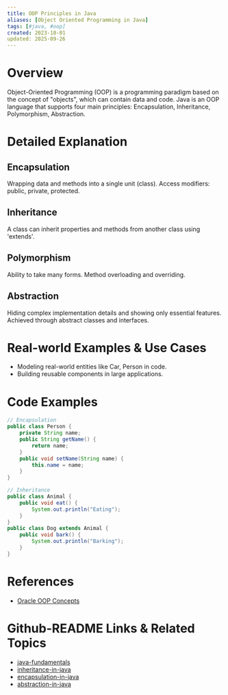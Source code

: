 ```yaml
---
title: OOP Principles in Java
aliases: [Object Oriented Programming in Java]
tags: [#java, #oop]
created: 2023-10-01
updated: 2025-09-26
---
```


# Overview

Object-Oriented Programming (OOP) is a programming paradigm based on the concept of "objects", which can contain data and code. Java is an OOP language that supports four main principles: Encapsulation, Inheritance, Polymorphism, Abstraction.

# Detailed Explanation

## Encapsulation

Wrapping data and methods into a single unit (class). Access modifiers: public, private, protected.

## Inheritance

A class can inherit properties and methods from another class using 'extends'.

## Polymorphism

Ability to take many forms. Method overloading and overriding.

## Abstraction

Hiding complex implementation details and showing only essential features. Achieved through abstract classes and interfaces.

# Real-world Examples & Use Cases

- Modeling real-world entities like Car, Person in code.
- Building reusable components in large applications.

# Code Examples

```java
// Encapsulation
public class Person {
    private String name;
    public String getName() {
        return name;
    }
    public void setName(String name) {
        this.name = name;
    }
}
```

```java
// Inheritance
public class Animal {
    public void eat() {
        System.out.println("Eating");
    }
}
public class Dog extends Animal {
    public void bark() {
        System.out.println("Barking");
    }
}
```

# References

- [Oracle OOP Concepts](https://docs.oracle.com/javase/tutorial/java/concepts/index.html)

# Github-README Links & Related Topics

- [java-fundamentals](../java-fundamentals/)
- [inheritance-in-java](../inheritance-in-java/)
- [encapsulation-in-java](../encapsulation-in-java/)
- [abstraction-in-java](../abstraction-in-java/)